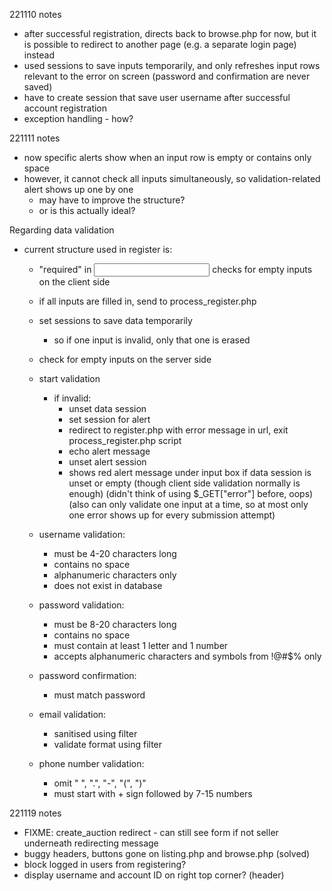 221110 notes
- after successful registration, directs back to browse.php for now, but it is possible to redirect to another page (e.g. a separate login page) instead
- used sessions to save inputs temporarily, and only refreshes input rows relevant to the error on screen (password and confirmation are never saved)
- have to create session that save user username after successful account registration
- exception handling - how?

221111 notes
- now specific alerts show when an input row is empty or contains only space
- however, it cannot check all inputs simultaneously, so validation-related alert shows up one by one
    - may have to improve the structure?
    - or is this actually ideal?


Regarding data validation
- current structure used in register is:
    - "required" in <input> checks for empty inputs on the client side
    - if all inputs are filled in, send to process_register.php
    - set sessions to save data temporarily
        - so if one input is invalid, only that one is erased
    - check for empty inputs on the server side

    - start validation
        - if invalid:
            - unset data session
            - set session for alert
            - redirect to register.php with error message in url, exit process_register.php script
            - echo alert message
            - unset alert session
            - shows red alert message under input box if data session is unset or empty (though client side validation normally is enough)
        (didn't think of using $_GET["error"] before, oops)
        (also can only validate one input at a time, so at most only one error shows up for every submission attempt)

    - username validation:
        - must be 4-20 characters long
        - contains no space
        - alphanumeric characters only
        - does not exist in database
    
    - password validation:
        - must be 8-20 characters long
        - contains no space
        - must contain at least 1 letter and 1 number
        - accepts alphanumeric characters and symbols from !@#$% only

    - password confirmation:
        - must match password
    
    - email validation:
        - sanitised using filter
        - validate format using filter

    - phone number validation:
        - omit " ", ".", "-", "(", ")"
        - must start with + sign followed by 7-15 numbers

221119 notes
- FIXME: create_auction redirect - can still see form if not seller underneath redirecting message
- buggy headers, buttons gone on listing.php and browse.php (solved)
- block logged in users from registering?
- display username and account ID on right top corner? (header)